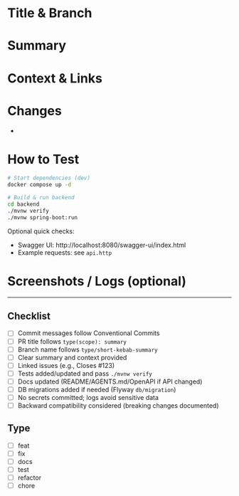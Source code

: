 # Title & Branch

<!-- Title format: type(scope): short summary  -->
<!-- Branch format: type/short-kebab-summary (e.g., feat/add-agents-md) -->

# Summary

<!-- Briefly describe the purpose and scope of this PR. -->

# Context & Links

<!-- Link related issues and docs. Use keywords: Closes #123, Relates to #456. -->

# Changes

<!-- High-level list of changes. Keep it concise. -->
- 

# How to Test

<!-- Exact steps/commands to verify. Include sample requests if relevant. -->
```bash
# Start dependencies (dev)
docker compose up -d

# Build & run backend
cd backend
./mvnw verify
./mvnw spring-boot:run
```

Optional quick checks:
- Swagger UI: http://localhost:8080/swagger-ui/index.html
- Example requests: see `api.http`

# Screenshots / Logs (optional)

<!-- Paste images or logs that demonstrate behavior. -->

---

## Checklist
- [ ] Commit messages follow Conventional Commits
- [ ] PR title follows `type(scope): summary`
- [ ] Branch name follows `type/short-kebab-summary`
- [ ] Clear summary and context provided
- [ ] Linked issues (e.g., Closes #123)
- [ ] Tests added/updated and pass `./mvnw verify`
- [ ] Docs updated (README/AGENTS.md/OpenAPI if API changed)
- [ ] DB migrations added if needed (Flyway `db/migration`)
- [ ] No secrets committed; logs avoid sensitive data
- [ ] Backward compatibility considered (breaking changes documented)

## Type
- [ ] feat
- [ ] fix
- [ ] docs
- [ ] test
- [ ] refactor
- [ ] chore
